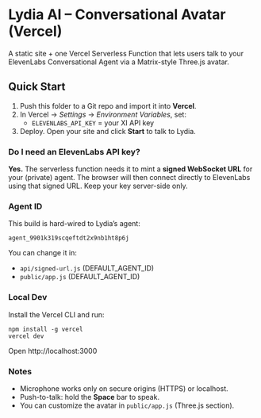 # Lydia AI – Conversational Avatar (Vercel)

A static site + one Vercel Serverless Function that lets users talk to your ElevenLabs Conversational Agent via a Matrix-style Three.js avatar.

## Quick Start
1. Push this folder to a Git repo and import it into **Vercel**.
2. In Vercel → *Settings* → *Environment Variables*, set:
   - `ELEVENLABS_API_KEY` = your XI API key
3. Deploy. Open your site and click **Start** to talk to Lydia.

### Do I need an ElevenLabs API key?
**Yes.** The serverless function needs it to mint a **signed WebSocket URL** for your (private) agent. The browser will then connect directly to ElevenLabs using that signed URL. Keep your key server-side only.

### Agent ID
This build is hard-wired to Lydia’s agent:
```
agent_9901k319scqeftdt2x9nb1ht8p6j
```
You can change it in:
- `api/signed-url.js` (DEFAULT_AGENT_ID)
- `public/app.js` (DEFAULT_AGENT_ID)

### Local Dev
Install the Vercel CLI and run:
```
npm install -g vercel
vercel dev
```
Open http://localhost:3000

### Notes
- Microphone works only on secure origins (HTTPS) or localhost.
- Push-to-talk: hold the **Space** bar to speak.
- You can customize the avatar in `public/app.js` (Three.js section).
